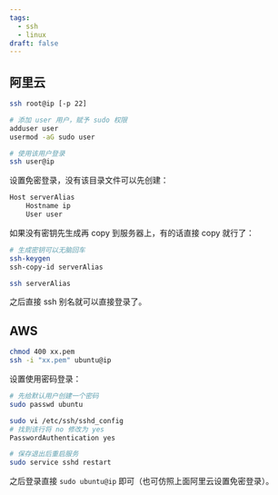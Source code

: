 ```yaml
---
tags:
  - ssh
  - linux
draft: false
---
```



## 阿里云

```sh
ssh root@ip [-p 22]

# 添加 user 用户，赋予 sudo 权限
adduser user
usermod -aG sudo user

# 使用该用户登录
ssh user@ip
```

设置免密登录，没有该目录文件可以先创建：

```sh title="~/.ssh/config"
Host serverAlias
	Hostname ip
	User user
```

如果没有密钥先生成再 copy 到服务器上，有的话直接 copy 就行了：

```sh
# 生成密钥可以无脑回车
ssh-keygen
ssh-copy-id serverAlias

ssh serverAlias
```

之后直接 ssh 别名就可以直接登录了。

## AWS

```sh
chmod 400 xx.pem
ssh -i "xx.pem" ubuntu@ip
```

设置使用密码登录：

```sh
# 先给默认用户创建一个密码
sudo passwd ubuntu

sudo vi /etc/ssh/sshd_config
# 找到该行将 no 修改为 yes
PasswordAuthentication yes

# 保存退出后重启服务
sudo service sshd restart
```

之后登录直接 `sudo ubuntu@ip` 即可（也可仿照上面阿里云设置免密登录）。